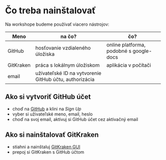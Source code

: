 # Čo treba nainštalovať

Na workshope budeme používať viacero nástrojov:

|Meno     |na čo?|čo?
|-|-|-|
|GitHub   |hosťovanie vzdialeného úložiska|online platforma, podobné s google-docs|
|GitKraken|práca s lokálnym úložiskom|aplikácia v počítači|
|email    |užívateľské ID na vytvorenie GitHub účtu, authorizácia|

## Ako si vytvoriť GitHub účet
- choď na [GitHub](https://github.com/) a klini na *Sign Up*
- vyber si uživateľské meno, email, heslo
- choď na svoj email, aktivuj si GitHub účet cez aktivačný email

## Ako si nainštalovať GitKraken
- stiahni a nainštaluj [GitKraken GUI](https://www.gitkraken.com/)
- prepoj si GitKraken s GitHub účtom

